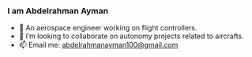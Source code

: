 ### I am Abdelrahman Ayman

- 🔭 An aerospace engineer working on flight controllers.
- 🤝 I’m looking to collaborate on autonomy projects related to aircrafts.
- 📫 Email me: abdelrahmanayman100@gmail.com

<!--
**IAbdelrahmanI/IAbdelrahmanI** is a ✨ _special_ ✨ repository because its `README.md` (this file) appears on your GitHub profile.

Here are some ideas to get you started:

-->
